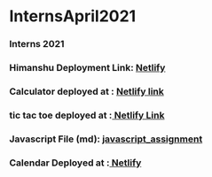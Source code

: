 # InternsApril2021

### Interns 2021
### Himanshu Deployment Link: [ Netlify ](https://flamboyant-payne-5cd134.netlify.app)
### Calculator deployed at : [ Netlify link ](https://blissful-benz-51562e.netlify.app/)
### tic tac toe deployed at :[ Netlify Link](https://distracted-bell-b7736a.netlify.app/)
### Javascript File (md): [ javascript_assignment ](javascript_assignment.md)
### Calendar Deployed at :[ Netlify ](https://zealous-austin-847343.netlify.app/)